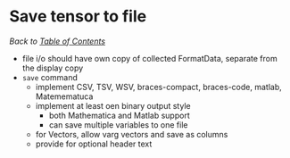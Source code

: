 # Save tensor to file

_Back to [Table of Contents](README.md)_

* file i/o should have own copy of collected FormatData, separate from the display copy
* ```save``` command
   * implement CSV, TSV, WSV, braces-compact, braces-code, matlab, Matemematuca
   * implement at least oen binary output style
     * both Mathematica and Matlab support
     * can save multiple variables to one file
   * for Vectors, allow varg vectors and save as columns
   * provide for optional header text 
